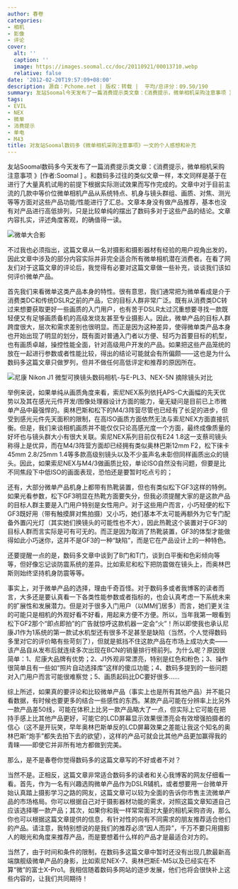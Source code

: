 ```yaml
---
author: 春卷
categories:
- 相机
- 影像
- 评论
cover:
  alt: ''
  caption: ''
  image: https://images.soomal.cc/doc/20110921/00013710.webp
  relative: false
date: '2012-02-20T19:57:09+08:00'
description: 源自：Pchome.net | 版权：转载 |  平均/总评分：09.50/190
summary: 友站Soomal今天发布了一篇消费提示类文章：《消费提示，微单相机采购注意事项 》。和数码多过往的类似文章一样，本文同样是基于在进行了大量真机试用的前提下根据实际测试效果而写作完成的。不过我也必须指出，这篇文章从一名对摄影和摄影器材有经验的用户视角出发的，因此……
tags:
- EVIL
- NEX
- 微单
- 消费提示
- 单电
- M43
title: 对友站Soomal数码多《微单相机采购注意事项》一文的个人感想和补充
---
```


友站Soomal数码多今天发布了一篇消费提示类文章：《消费提示，微单相机采购注意事项 》[作者:Soomal ]
 。和数码多过往的类似文章一样，本文同样是基于在进行了大量真机试用的前提下根据实际测试效果而写作完成的。文章中对于目前主流的几款中等价位微单相机产品从系统特点、机身与镜头群组、画质、对焦、测光等等方面对这些产品功能/性能进行了汇总。文章本身没有做产品推荐，基本也没有对产品进行高低排列，只是比较单纯的摆出了数码多对于这些产品的结论。文章内容扎实，评述角度客观，的确值得一读。

![微单大合影](https://images.soomal.cc/doc/20110921/00013710.webp)




不过我也必须指出，这篇文章从一名对摄影和摄影器材有经验的用户视角出发的，因此文章中涉及的部分内容实际并非完全适合所有微单相机潜在消费者。在看了网友们对于这篇文章的评论后，我觉得有必要对这篇文章做一些补充，谈谈我们该如何评价微单产品。

首先我们来看微单这类产品本身的特性。很有意思，我们通常把为微单看成是介于消费类DC和传统DSLR之前的产品，它的目标人群非常广泛。既有从消费类DC转过来想要获取更好一些画质的入门用户，也有苦于DSLR太过沉重想要寻找一款既轻便又有足够画质备机的高级发烧友甚至专业摄影人。因此，微单产品的目标人群跨度很大，层次和需求差别也很明显。而正是因为这种差异，使得微单类产品本身也开始出现了明显的划分，既有面对普通入门者以方便、轻巧为首要目标的机型，也有画质卓越，操控性能全面，针对高级用户开发的产品。如果把这些产品笼统的放在一起进行参数或者性能比较，得出的结论可能就会有所偏颇――这也是为什么数码多这篇文章只做罗列，但并不做任何高低评定和推荐的原因所在。

![尼康 Nikon J1 微型可换镜头数码相机-与E-PL3、NEX-5N 摘除镜头对比](https://images.soomal.cc/doc/20111111/00014894.webp)




举例来说，如果单纯从画质角度来看，索尼NEX系列依托APS-C大画幅的先天优势以及其在感光元件开发/图像处理器设计方面的能力，毫无疑问是目前已上市微单产品中最强悍的。奥林巴斯和松下的M4/3阵营尽管也已经有了长足的进步，但受到感光元件先天面积的限制，在高ISO画质方面依然无法与索尼NEX方面直接抗衡。但是，我们来谈相机画质并不能仅仅只论高感光度一个方面，最终成像质量的好坏也与镜头群大小有很大关联。索尼NEX系列目前仅有E24 1.8这一支蔡司镜头称得上是优异，而在M4/3阵营方面却已经拥有类似奥林巴斯12mm F2，松下徕卡45mm 2.8/25mm 1.4等多款高级别镜头以及不少虽声名未彰但同样画质出众的镜头。因此，如果索尼NEX与M4/3做画质比较，单论ISO自然没有问题，但要是比不同焦段下中低ISO的画面表现，恐怕还是要暂时吃点亏的；

还有，大部分微单产品机身上都带有热靴装置，但也有类似松下GF3这样的特例。如果光看参数，松下GF3明显在热靴方面要失分，但我必须提醒大家的是这款产品的目标人群主要是入门用户特别是女性用户。对于这些用户而言，小巧轻便的松下GF3既好用（带有触摸屏对焦拍摄）又小巧，她们基本不太可能再额外为它专门配备外置闪光灯（其实她们换镜头的可能性也不大），因此热靴这个装置对于GF3的目标人群而言实际是可有可无的。而正是因为取消了热靴装置，GF3的体型才能做得如此小巧迷你，这并不是GF3的一种“缺陷”，而是它在产品设计上的一种特色。

还要提醒一点的是，数码多文章中谈到了B门和T门，谈到白平衡和色彩倾向等等，但好像忘记谈防震系统的差异。比如索尼和松下把防震做在镜头上，而奥林巴斯则始终坚持机身防震等等。

事实上，对于微单产品的选择，理由千奇百怪。对于数码多或者我博客的读者而言，大多还是要认真看一下各类性能参数或者指标的，也会认真考虑一下系统未来的扩展性和发展潜力。但是对于很多入门用户（以MM们居多）而言，她们更关注的可能只是相机的外观好看不好看，用起来方便不方便。所以，当年我第一眼看到松下GF2那个“即点即拍”的广告就惊呼这款机器一定会“火”！所以即使我也承认尼康J1作为1系统的第一款试水机型还有很多不足甚至是缺陷（当然，个人觉得数码多里对它的评价略有些苛刻了），但就是抵挡不住这款产品在市场上成功大卖――该产品自从发布后就连续多次出现在BCN的销量排行榜前列。为什么呢？原因很简单：1、尼康大品牌有优势；2、J1外观非常漂亮，特别是红色和粉色；3、操作很简单且有一些如“照片自动选择库”这样的傻瓜功能；4、数码多提到的一些问题对入门用户而言可能很难察觉；5、画质起码比DC要好很多……

综上所述，如果真的要评论和比较微单产品（事实上也是所有其他产品）并不能只看数据，有时候也要更多的结合一些感性的东西。某款产品可能在分辨率上比另外一款产品差50线，可能在体积上比另一款产品略大了一点，但实际上它可能在把持手感上比其他产品更好，可能它的LCD屏幕显示效果很漂亮会有效增强拍摄者的信心（这不是开玩笑，早年奥林巴斯单反的LCD屏幕效果之差能让我这个知名的奥林巴斯“炮手”都失去拍下去的欲望），这样的产品可就会比其他产品更加赢得我的青睐――即使它并非所有地方都做到完美。

那么，是不是春卷你觉得数码多的这篇文章写的不好或者不对？

当然不是。正相反，这篇文章非常适合数码多的读者和关心我博客的网友仔细看一看。首先，作为一名有兴趣选购微单产品作为DSLR辅机，或者想要用一台微单开始认真踏上摄影学习之路的网友，这篇文章可以较为全面的告诉你市售主流微单产品的市场格局。你可以根据自己对于摄影器材功能的需求，对照这篇文章知道自己应该选择哪一款产品；其次，如果你和我一样常常面对大量的相机采购咨询，那么你也可以根据这篇文章提供的信息，有针对性的向有不同需求的朋友推荐适合他们的产品。请注意，我特别想说的是我们的推荐必须“因人而异”，千万不要只用摄影人的眼光和角度来推荐产品，而是要想着什么样的产品才是最适合对方的。

当然了，由于时间和条件的限制，在数码多这篇文章中暂时还没有出现几款最新高端旗舰级微单产品的身影，比如索尼NEX-7、奥林巴斯E-M5以及已经实在不算“微”的富士X-Pro1。我相信随着数码多网站的逐步发展，他们也将会很快补上这些内容的，让我们共同期待！